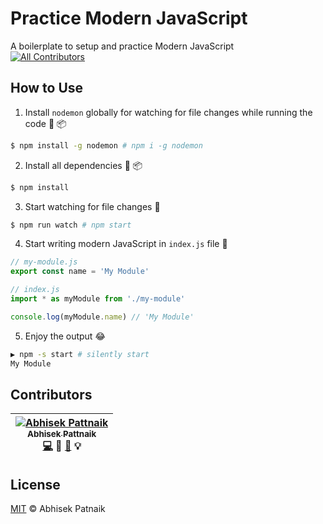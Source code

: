# Practice Modern JavaScript
A boilerplate to setup and practice Modern JavaScript  
[![All Contributors](https://img.shields.io/badge/all_contributors-1-orange.svg?style=flat-square)](#contributors)

## How to Use

1. Install `nodemon` globally for watching for file changes while running the code :beginner: :package:

  ```sh
  $ npm install -g nodemon # npm i -g nodemon
  ```

2. Install all dependencies :beginner: :package:

  ```sh
  $ npm install
  ```

3. Start watching for file changes :eyes:

  ```sh
  $ npm run watch # npm start
  ```

4. Start writing modern JavaScript in `index.js` file :memo:

  ```js
  // my-module.js
  export const name = 'My Module'
  ```

  ```js
  // index.js
  import * as myModule from './my-module'

  console.log(myModule.name) // 'My Module'
  ```

5. Enjoy the output :joy:

  ```sh
  ▶ npm -s start # silently start
  My Module
  ```

## Contributors

<!-- ALL-CONTRIBUTORS-LIST:START - Do not remove or modify this section -->
| [![Abhisek Pattnaik](https://avatars.githubusercontent.com/u/1029200?v=3&s=100)<br /><sub>Abhisek Pattnaik</sub>](http://about.me/abhisekp)<br />[💻](https://github.com/abhisekp/Practice-Modern-JavaScript/commits?author=abhisekp) 🎨 [📖](https://github.com/abhisekp/Practice-Modern-JavaScript/commits?author=abhisekp) 💡 |
| :---: |
<!-- ALL-CONTRIBUTORS-LIST:END -->
<!-- ALL-CONTRIBUTORS-LIST:START - Do not remove or modify this section --><!-- ALL-CONTRIBUTORS-LIST:END -->

## License

[MIT](LICENSE) &copy; Abhisek Patnaik
